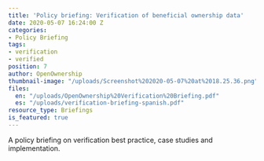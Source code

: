 ```yaml
---
title: 'Policy briefing: Verification of beneficial ownership data'
date: 2020-05-07 16:24:00 Z
categories:
- Policy Briefing
tags:
- verification
- verified
position: 7
author: OpenOwnership
thumbnail-image: "/uploads/Screenshot%202020-05-07%20at%2018.25.36.png"
files:
  en: "/uploads/OpenOwnership%20Verification%20Briefing.pdf"
  es: "/uploads/verification-briefing-spanish.pdf"
resource_type: Briefings
is_featured: true
---
```


A policy briefing on verification best practice, case studies and implementation.
